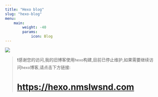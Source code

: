```yaml
---
title: "Hexo blog"
slug: "hexo-blog"
menu:
    main:
        weight: -40
        params: 
            icon: Blog
---
```


![](https://static.hdslb.com/error/very_sorry.png)

> ❗感谢您的访问,我的旧博客使用`hexo`构建,目前已停止维护,如果需要继续访问`hexo`博客,请点击下方链接:
>
> # https://hexo.nmslwsnd.com


